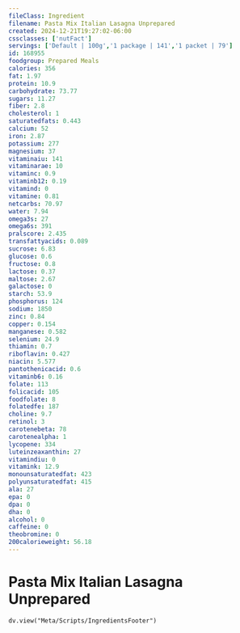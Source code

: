 ```yaml
---
fileClass: Ingredient
filename: Pasta Mix Italian Lasagna Unprepared
created: 2024-12-21T19:27:02-06:00
cssclasses: ['nutFact']
servings: ['Default | 100g','1 package | 141','1 packet | 79']
id: 168955
foodgroup: Prepared Meals
calories: 356
fat: 1.97
protein: 10.9
carbohydrate: 73.77
sugars: 11.27
fiber: 2.8
cholesterol: 1
saturatedfats: 0.443
calcium: 52
iron: 2.87
potassium: 277
magnesium: 37
vitaminaiu: 141
vitaminarae: 10
vitaminc: 0.9
vitaminb12: 0.19
vitamind: 0
vitamine: 0.81
netcarbs: 70.97
water: 7.94
omega3s: 27
omega6s: 391
pralscore: 2.435
transfattyacids: 0.089
sucrose: 6.83
glucose: 0.6
fructose: 0.8
lactose: 0.37
maltose: 2.67
galactose: 0
starch: 53.9
phosphorus: 124
sodium: 1850
zinc: 0.84
copper: 0.154
manganese: 0.582
selenium: 24.9
thiamin: 0.7
riboflavin: 0.427
niacin: 5.577
pantothenicacid: 0.6
vitaminb6: 0.16
folate: 113
folicacid: 105
foodfolate: 8
folatedfe: 187
choline: 9.7
retinol: 3
carotenebeta: 78
carotenealpha: 1
lycopene: 334
luteinzeaxanthin: 27
vitamindiu: 0
vitamink: 12.9
monounsaturatedfat: 423
polyunsaturatedfat: 415
ala: 27
epa: 0
dpa: 0
dha: 0
alcohol: 0
caffeine: 0
theobromine: 0
200calorieweight: 56.18
---
```


# Pasta Mix Italian Lasagna Unprepared

```dataviewjs
dv.view("Meta/Scripts/IngredientsFooter")
```